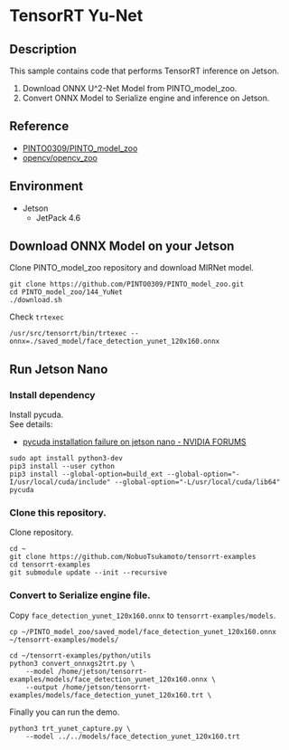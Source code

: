 # TensorRT Yu-Net

## Description
This sample contains code that performs TensorRT inference on Jetson.
1. Download ONNX U^2-Net Model from PINTO_model_zoo.
2. Convert ONNX Model to Serialize engine and inference on Jetson.

## Reference
- [PINTO0309/PINTO_model_zoo](https://github.com/PINTO0309/PINTO_model_zoo)
- [opencv/opencv_zoo](https://github.com/opencv/opencv_zoo/tree/dev)

## Environment
- Jetson
  - JetPack 4.6

## Download ONNX Model on your Jetson

Clone PINTO_model_zoo repository and download MIRNet model.
```
git clone https://github.com/PINTO0309/PINTO_model_zoo.git
cd PINTO_model_zoo/144_YuNet
./download.sh
```

Check `trtexec`
```
/usr/src/tensorrt/bin/trtexec --onnx=./saved_model/face_detection_yunet_120x160.onnx
```

## Run Jetson Nano

### Install dependency
Install pycuda.  
See details:
- [pycuda installation failure on jetson nano - NVIDIA FORUMS](https://forums.developer.nvidia.com/t/pycuda-installation-failure-on-jetson-nano/77152/22)
```
sudo apt install python3-dev
pip3 install --user cython
pip3 install --global-option=build_ext --global-option="-I/usr/local/cuda/include" --global-option="-L/usr/local/cuda/lib64" pycuda
```

### Clone this repository.
Clone repository.
```
cd ~
git clone https://github.com/NobuoTsukamoto/tensorrt-examples
cd tensorrt-examples
git submodule update --init --recursive
```

### Convert to Serialize engine file.
Copy `face_detection_yunet_120x160.onnx` to `tensorrt-examples/models`.
```
cp ~/PINTO_model_zoo/saved_model/face_detection_yunet_120x160.onnx ~/tensorrt-examples/models/
```

```
cd ~/tensorrt-examples/python/utils
python3 convert_onnxgs2trt.py \
    --model /home/jetson/tensorrt-examples/models/face_detection_yunet_120x160.onnx \
    --output /home/jetson/tensorrt-examples/models/face_detection_yunet_120x160.trt \
```

Finally you can run the demo.
```
python3 trt_yunet_capture.py \
    --model ../../models/face_detection_yunet_120x160.trt
```
